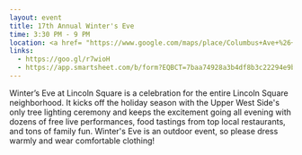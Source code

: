 ```yaml
---
layout: event
title: 17th Annual Winter's Eve
time: 3:30 PM - 9 PM
location: <a href= "https://www.google.com/maps/place/Columbus+Ave+%26+W+65th+St,+New+York,+NY+10023/@40.7729826,-73.9842309,17z/data=!3m1!4b1!4m5!3m4!1s0x89c258f56e5021b7:0xcdf8ee01ff569c8b!8m2!3d40.7729826!4d-73.9820422">Winter's Eve Command Center</a>, Manhattan
links:
  - https://goo.gl/r7wioH
  - https://app.smartsheet.com/b/form?EQBCT=7baa74928a3b4df8b3c22294e9b26bdf
---
```

Winter’s Eve at Lincoln Square is a celebration for the entire Lincoln Square neighborhood. It kicks off the holiday season with the Upper West Side's only tree lighting ceremony and keeps the excitement going all evening with dozens of free live performances, food tastings from top local restaurants, and tons of family fun. Winter's Eve is an outdoor event, so please dress warmly and wear comfortable clothing!